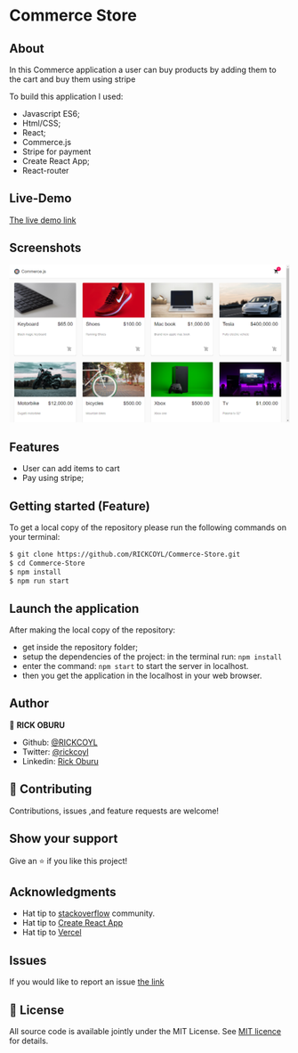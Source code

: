 # Commerce Store


## About

In this Commerce application a user can buy products by adding them to the cart and buy them using stripe

To build this application I used:

- Javascript ES6;
- Html/CSS;
- React;
- Commerce.js
- Stripe for payment
- Create React App;
- React-router

## Live-Demo

[The live demo link](https://commerce-store-chi.vercel.app/)

## Screenshots

![screenshot1](./src/assets/screenshot.png)


## Features

- User can add items to cart
- Pay using stripe;


## Getting started (Feature)

To get a local copy of the repository please run the following commands on your terminal:

```
$ git clone https://github.com/RICKCOYL/Commerce-Store.git
$ cd Commerce-Store
$ npm install
$ npm run start 

```

## Launch the application

After making the local copy of the repository:
- get inside the repository folder;
- setup the dependencies of the project: in the terminal run: ```npm install```
- enter the command: ```npm start``` to start the server in localhost.
- then you get the application in the localhost in your web browser.

## Author

👤 **RICK OBURU**

- Github: [@RICKCOYL](https://github.com/RICKCOYL)
- Twitter: [@rickcoyl](https://twitter.com/rickcoyl)
- Linkedin: [Rick Oburu](https://www.linkedin.com/in/rickoburu/)

## 🤝 Contributing

Contributions, issues ,and feature requests are welcome!

## Show your support

Give an ⭐️ if you like this project!

## Acknowledgments

- Hat tip to [stackoverflow](https://stackoverflow.com) community.
- Hat tip to [Create React App](https://github.com/facebook/create-react-app)
- Hat tip to [Vercel](https://www.vercel.com/)

## Issues
If you would like to report an issue [the link](https://github.com/RICKCOYL/Commerce-Store/issues)

## 📝 License

All source code is available jointly under the MIT License.
See [MIT licence](./LICENSE.md) for details.

